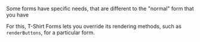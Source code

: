 Some forms have specific needs, that are different to the "normal" form that you have

For this, T-Shirt Forms lets you override its rendering methods, such as `renderButtons`, for a particular form.
